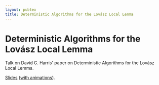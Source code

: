 ```yaml
---
layout: pubtex
title: Deterministic Algorithms for the Lovász Local Lemma
---
```


# Deterministic Algorithms for the Lovász Local Lemma

Talk on David G. Harris' paper on Deterministic Algorithms for the Lovász Local Lemma.

[Slides](https://jonhue.github.io/pubtex/slides_handout.pdf) ([with animations](https://jonhue.github.io/pubtex/slides.pdf)).
